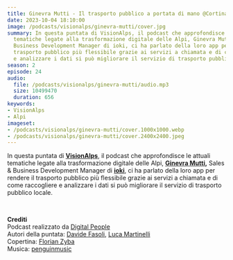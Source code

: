 ```yaml
---
title: Ginevra Mutti - Il trasporto pubblico a portata di mano @Cortina
date: 2023-10-04 18:10:00
image: /podcasts/visionalps/ginevra-mutti/cover.jpg
summary: In questa puntata di VisionAlps, il podcast che approfondisce le attuali
  tematiche legate alla trasformazione digitale delle Alpi, Ginevra Mutti, Sales &
  Business Development Manager di ioki, ci ha parlato della loro app per rendere il
  trasporto pubblico più flessibile grazie ai servizi a chiamata e di come raccogliere
  e analizzare i dati si può migliorare il servizio di trasporto pubblico locale.
season: 2
episode: 24
audio:
  file: /podcasts/visionalps/ginevra-mutti/audio.mp3
  size: 10499470
  duration: 656
keywords:
- VisionAlps
- Alpi
imageset:
- /podcasts/visionalps/ginevra-mutti/cover.1000x1000.webp
- /podcasts/visionalps/ginevra-mutti/cover.2400x2400.jpeg
---
```


In questa puntata di **[VisionAlps](https://www.visionalps.com/)**, il podcast che approfondisce le attuali tematiche legate alla trasformazione digitale delle Alpi, **[Ginevra Mutti](https://www.notion.so/S07E02-b09ab5955e6c4a499d65a864fc84d736?pvs=21),** Sales & Business Development Manager di [**ioki**](https://ioki.com/it/home/), ci ha parlato della loro app per rendere il trasporto pubblico più flessibile grazie ai servizi a chiamata e di come raccogliere e analizzare i dati si può migliorare il servizio di trasporto pubblico locale.

<br>

**Crediti**<br>
Podcast realizzato da [Digital People](https://w3id.org/digitalpeople)<br>
Autori della puntata: [Davide Fasoli](https://www.linkedin.com/in/davide-fasoli-2b3246179/), [Luca Martinelli](https://www.linkedin.com/in/luca-martinelli/)<br>
Copertina: [Florian Zyba](https://www.linkedin.com/in/florian-zyba/)<br>
Musica: [penguinmusic](https://pixabay.com/users/penguinmusic-24940186/)